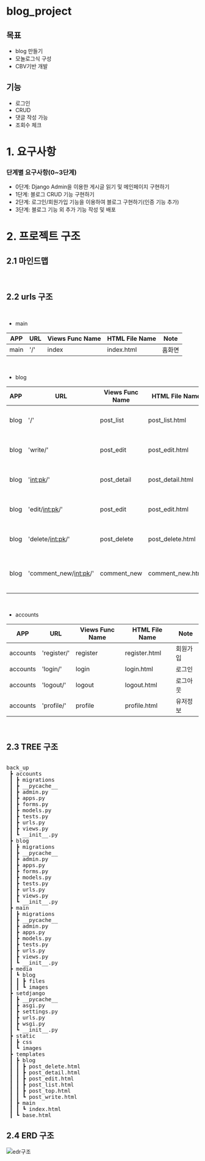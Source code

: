 # blog_project

<h2>목표</h2>

<ul>
  <li>blog 만들기</li>
  <li>모놀로그식 구성</li>
  <li>CBV기반 개발</li>
</ul>


<h2>기능</h2>
<ul>
  <li>로그인</li>
  <li>CRUD</li>
  <li>댓글 작성 가능</li>
  <li>조회수 체크</li>
</ul>

# 1. 요구사항
<h3>단계별 요구사항(0~3단계)</h3>
<ul>
  <li>0단계: Django Admin을 이용한 게시글 읽기 및 메인페이지 구현하기</li>
  <li>1단계: 블로그 CRUD 기능 구현하기</li>
  <li>2단계: 로그인/회원가입 기능을 이용하여 블로그 구현하기(인증 기능 추가)</li>
  <li>3단계: 블로그 기능 외 추가 기능 작성 및 배포</li>
</ul>



# 2. 프로젝트 구조
<h2>2.1 마인드맵</h2>

<br>


<h2>2.2 urls 구조</h2>

<br>

- main

|APP|URL|Views Func Name|HTML File Name|Note|
|------|---|---|---|---|
|main|'/'|index|index.html|홈화면|
<br>

- blog

|APP|URL|Views Func Name|HTML File Name|Note|
|------|---|---|---|---|
|blog|'/'|post_list|post_list.html|게시판 목록|
|blog|'write/'|post_edit|post_edit.html|게시글 작성|
|blog|'<int:pk>/'|post_detail|post_detail.html|게시글 내용|
|blog|'edit/<int:pk>/'|post_edit|post_edit.html|게시글 수정|
|blog|'delete/<int:pk>/'|post_delete|post_delete.html|게시글 삭제|
|blog|'comment_new/<int:pk>/'|comment_new|comment_new.html|게시글 댓글 작성|
<br>

- accounts

|APP|URL|Views Func Name|HTML File Name|Note|
|------|---|---|---|---|
|accounts|'register/'|register|register.html|회원가입
|accounts|'login/'|login|login.html|로그인
|accounts|'logout/'|logout|logout.html|로그아웃
|accounts|'profile/'|profile|profile.html|유저정보

<br>

<h2>2.3 TREE 구조</h2>

<pre>
  
back_up
 ┣ accounts
 ┃ ┣ migrations
 ┃ ┣ __pycache__
 ┃ ┣ admin.py
 ┃ ┣ apps.py
 ┃ ┣ forms.py
 ┃ ┣ models.py
 ┃ ┣ tests.py
 ┃ ┣ urls.py
 ┃ ┣ views.py
 ┃ ┗ __init__.py
 ┣ blog
 ┃ ┣ migrations
 ┃ ┣ __pycache__
 ┃ ┣ admin.py
 ┃ ┣ apps.py
 ┃ ┣ forms.py
 ┃ ┣ models.py
 ┃ ┣ tests.py
 ┃ ┣ urls.py
 ┃ ┣ views.py
 ┃ ┗ __init__.py
 ┣ main
 ┃ ┣ migrations
 ┃ ┣ __pycache__
 ┃ ┣ admin.py
 ┃ ┣ apps.py
 ┃ ┣ models.py
 ┃ ┣ tests.py
 ┃ ┣ urls.py
 ┃ ┣ views.py
 ┃ ┗ __init__.py
 ┣ media
 ┃ ┗ blog
 ┃ ┃ ┣ files
 ┃ ┃ ┗ images
 ┣ setdjango
 ┃ ┣ __pycache__
 ┃ ┣ asgi.py
 ┃ ┣ settings.py
 ┃ ┣ urls.py
 ┃ ┣ wsgi.py
 ┃ ┗ __init__.py
 ┣ static
 ┃ ┣ css
 ┃ ┗ images
 ┣ templates
 ┃ ┣ blog
 ┃ ┃ ┣ post_delete.html
 ┃ ┃ ┣ post_detail.html
 ┃ ┃ ┣ post_edit.html
 ┃ ┃ ┣ post_list.html
 ┃ ┃ ┣ post_top.html
 ┃ ┃ ┗ post_write.html
 ┃ ┣ main
 ┃ ┃ ┗ index.html
 ┃ ┗ base.html
</pre>


<h2>2.4 ERD 구조</h2>

![edr구조](https://github.com/bardnia/test/assets/69304793/436f217c-91f2-4bcb-86e6-d187f94594d3)

<br>


